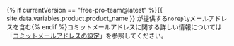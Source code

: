 {% if currentVersion == "free-pro-team@latest" %}{{ site.data.variables.product.product_name }} が提供する`noreply`メールアドレスを含む{% endif %}コミットメールアドレスに関する詳しい情報については「[コミットメールアドレスの設定](/articles/setting-your-commit-email-address)」を参照してください。
